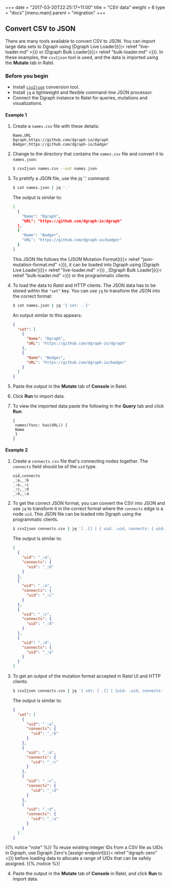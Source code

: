 +++
date = "2017-03-20T22:25:17+11:00"
title = "CSV data"
weight = 6
type = "docs"
[menu.main]
    parent = "migration"
+++

## Convert CSV to JSON

There are many tools available to convert CSV to JSON. You can import large data sets to Dgraph using [Dgraph Live Loader]({{< relref "live-loader.md" >}}) or [Dgraph Bulk Loader]({{< relref "bulk-loader.md" >}}). In these examples, the `csv2json` tool is used, and the data is imported using the **Mutate** tab in Ratel.

### Before you begin

* Install [`csv2json`](https://www.npmjs.com/package/csv2json) conversion tool.
* Install `jq` a lightweight and flexible command-line JSON processor.
* Connect the Dgraph instance to Ratel for queries, mutations and visualizations.

#### Example 1

1. Create a `names.csv` file with these details:

    ```csv
    Name,URL
    Dgraph,https://github.com/dgraph-io/dgraph
    Badger,https://github.com/dgraph-io/badger
    ```

2. Change to the directory that contains the `names.csv` file and convert it to `names.json`:

    ```sh
    $ csv2json names.csv --out names.json
    ```
3. To prettify a JSON file, use the jq '.' command:

    ```sh
    $ cat names.json | jq '.'
    ```
    The output is similar to:
    ```sh
    [
      {
        "Name": "Dgraph",
        "URL": "https://github.com/dgraph-io/dgraph"
      },
      {
        "Name": "Badger",
        "URL": "https://github.com/dgraph-io/badger"
      }
    ]
    ```

    This JSON file follows
    the [JSON Mutation Format]({{< relref "json-mutation-format.md" >}}), it can be loaded into Dgraph using [Dgraph Live Loader]({{< relref "live-loader.md" >}}) , [Dgraph Bulk Loader]({{< relref "bulk-loader.md" >}}) or the programmatic clients.

4. To load the data to Ratel and HTTP clients. The JSON data has to be stored within the `"set"` key. You can use `jq` to transform the JSON into the correct format:

    ```sh
    $ cat names.json | jq '{ set: . }'
    ```

    An output similar to this appears:
    ```json
    {
      "set": [
        {
          "Name": "Dgraph",
          "URL": "https://github.com/dgraph-io/dgraph"
        },
        {
          "Name": "Badger",
          "URL": "https://github.com/dgraph-io/badger"
        }
      ]
    }
    ```
5. Paste the output in the **Mutate** tab of **Console** in Ratel.
6. Click **Run** to import data.
7. To view the imported data paste the following in the **Query** tab and click **Run**:

    ```dql
    {
     names(func: has(URL)) {
     Name
     }
    }
    ```


#### Example 2

1. Create a `connects.csv` file that's connecting nodes together. The `connects` field should be of the `uid` type.

    ```csv
    uid,connects
    _:a,_:b
    _:a,_:c
    _:c,_:d
    _:d,_:a
    ```

2. To get the correct JSON format, you can convert the CSV into JSON and use `jq`
to transform it in the correct format where the `connects` edge is a node `uid`.
This JSON file can be loaded into Dgraph using the programmatic clients.

    ```sh
    $ csv2json connects.csv | jq '[ .[] | { uid: .uid, connects: { uid: .connects } } ]'
    ```
    The output is similar to:

    ```json
    [
      {
        "uid": "_:a",
        "connects": {
          "uid": "_:b"
        }
      },
      {
        "uid": "_:a",
        "connects": {
          "uid": "_:c"
        }
      },
      {
        "uid": "_:c",
        "connects": {
          "uid": "_:d"
        }
      },
      {
        "uid": "_:d",
        "connects": {
          "uid": "_:a"
        }
      }
    ]
    ```

3. To get an output of the mutation format accepted in Ratel UI and HTTP clients:

    ```sh
    $ csv2json connects.csv | jq '{ set: [ .[] | {uid: .uid, connects: { uid: .connects } } ] }'
    ```

    The output is similar to:

    ```json
    {
      "set": [
        {
          "uid": "_:a",
          "connects": {
            "uid": "_:b"
          }
        },
        {
          "uid": "_:a",
          "connects": {
            "uid": "_:c"
          }
        },
        {
          "uid": "_:c",
          "connects": {
            "uid": "_:d"
          }
        },
        {
          "uid": "_:d",
          "connects": {
            "uid": "_:a"
          }
        }
      ]
    }
    ```
{{% notice "note" %}}
To reuse existing integer IDs from a CSV file as UIDs in Dgraph, use Dgraph Zero's [assign endpoint]({{< relref "dgraph-zero" >}}) before loading data to allocate a range of UIDs that can be safely assigned.
{{% /notice %}}

4. Paste the output in the **Mutate** tab of **Console** in Ratel, and click **Run** to import data.
